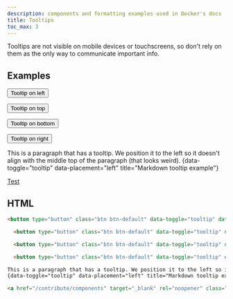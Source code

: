 ```yaml
---
description: components and formatting examples used in Docker's docs
title: Tooltips
toc_max: 3
---
```

Tooltips are not visible on mobile devices or touchscreens, so don't rely on them as the
only way to communicate important info.

## Examples

<button type="button" class="btn btn-default" data-toggle="tooltip" data-placement="left" title="Tooltip on left">Tooltip on left</button>

  <button type="button" class="btn btn-default" data-toggle="tooltip" data-placement="top" title="Tooltip on top">Tooltip on top</button>

  <button type="button" class="btn btn-default" data-toggle="tooltip" data-placement="bottom" title="Tooltip on bottom">Tooltip on bottom</button>

  <button type="button" class="btn btn-default" data-toggle="tooltip" data-placement="right" title="Tooltip on right">Tooltip on right</button>

This is a paragraph that has a tooltip. We position it to the left so it doesn't align with the middle top of the paragraph (that looks weird).
{data-toggle="tooltip" data-placement="left" title="Markdown tooltip example"}

<a href="/contribute/components/tooltips" target="_blank" rel="noopener" class="_"><span class="badge badge-info" data-toggle="tooltip" data-placement="right" title="Open the test page (in a new window)">Test</span></a>

## HTML 

```html
<button type="button" class="btn btn-default" data-toggle="tooltip" data-placement="left" title="Tooltip on left">Tooltip on left</button>

  <button type="button" class="btn btn-default" data-toggle="tooltip" data-placement="top" title="Tooltip on top">Tooltip on top</button>

  <button type="button" class="btn btn-default" data-toggle="tooltip" data-placement="bottom" title="Tooltip on bottom">Tooltip on bottom</button>

  <button type="button" class="btn btn-default" data-toggle="tooltip" data-placement="right" title="Tooltip on right">Tooltip on right</button>

This is a paragraph that has a tooltip. We position it to the left so it doesn't align with the middle top of the paragraph (that looks weird).
{data-toggle="tooltip" data-placement="left" title="Markdown tooltip example"}

<a href="/contribute/components" target="_blank" rel="noopener" class="_"><span class="badge badge-info" data-toggle="tooltip" data-placement="right" title="Open the test page (in a new window)">Test</span></a>
```
